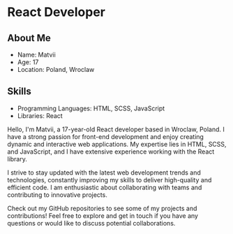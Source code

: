# React Developer

## About Me
- Name: Matvii
- Age: 17
- Location: Poland, Wroclaw

## Skills
- Programming Languages: HTML, SCSS, JavaScript
- Libraries: React

Hello, I'm Matvii, a 17-year-old React developer based in Wroclaw, Poland. I have a strong passion for front-end development and enjoy creating dynamic and interactive web applications. My expertise lies in HTML, SCSS, and JavaScript, and I have extensive experience working with the React library.

I strive to stay updated with the latest web development trends and technologies, constantly improving my skills to deliver high-quality and efficient code. I am enthusiastic about collaborating with teams and contributing to innovative projects.

Check out my GitHub repositories to see some of my projects and contributions! Feel free to explore and get in touch if you have any questions or would like to discuss potential collaborations.
